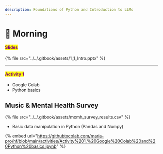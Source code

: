```yaml
---
description: Foundations of Python and Introduction to LLMs
---
```


# 🤗 Morning

#### <mark style="color:purple;">Slides</mark>

{% file src="../../.gitbook/assets/1_1_Intro.pptx" %}

***

#### <mark style="color:purple;">Activity 1</mark>

* Google Colab
* Python basics

## Music & Mental Health Survey

{% file src="../../.gitbook/assets/mxmh_survey_results.csv" %}

* Basic data manipulation in Python (Pandas and Numpy)

{% embed url="https://githubtocolab.com/maria-pro/hf/blob/main/activities/Activity%201.%20Google%20Colab%20and%20Python%20basics.ipynb" %}
